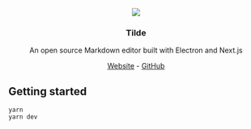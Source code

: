 <p align="center">
  <img
    src="https://user-images.githubusercontent.com/77097223/197165719-40fef6ec-a2e0-4f3c-9701-a0d9b757a322.png"
   />
  <h3 align="center">
    Tilde
  </h3>
  <p align="center">
   An open source Markdown editor built with Electron and Next.js
  </p>
  <p align="center">
   <a href="https://tilde.tobyb.dev">Website</a> - <a href="https://github.com/developedbytoby/tilde">GitHub</a>
  </p>
</p>

## Getting started

```
yarn
yarn dev
```
